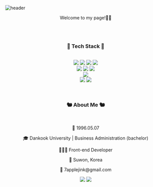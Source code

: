 ![header](https://capsule-render.vercel.app/api?type=wave&color=gradient&height=300&section=header&text=HyejinKwon&fontSize=70&animation=fadeIn)
<p align="center">Welcome to my page!👋🏼</p>
<br />
<br />
<h3 align="center">📓 Tech Stack 📓</h3>
<br />
<div align="center">
  <img src="https://img.shields.io/badge/-HTML5-F05032?style=flat&logo=html5&logoColor=ffffff"/>
  <img src="https://img.shields.io/badge/-CSS3-007ACC?style=flat-&logo=css3"/>
  <img src="https://img.shields.io/badge/-JavaScript-%23F7DF1C?style=flat&logo=javascript&logoColor=000000&labelColor=%23F7DF1C&color=%23FFCE5A"/>
  <img src="https://img.shields.io/badge/-TypeScript-007ACC?style=flat&logo=typescript&logoColor=white"/>
  <br />
  <img src="https://img.shields.io/badge/-React-222222?style=flat&logo=react"/>
  <img src="https://img.shields.io/badge/-Vue.js-4FC08D?style=flat&logo=vuedotjs&logoColor=ffffff"/>
  <img src="https://img.shields.io/badge/-jQuery-0769AD?style=flat&logo=jquery"/>
  <br />
  <img src="https://img.shields.io/badge/-Git-F05032?style=flat&logo=git&logoColor=ffffff"/>
  <br />
  <img src="https://img.shields.io/badge/-Figma-FF7043?style=flat&logo=figma&logoColor=ffffff"/>
  <img src="https://img.shields.io/badge/-AdobePhotoshop-333333?style=flat&logo=adobephotoshop"/>
</div>
<br />
<br />
<div align="center">
  <h3>🐿 About Me 🐿</h3>
  <br />
  <p>🎂 1996.05.07</p>
  <p>🎓 Dankook University | Business Administration (bachelor)</p>
  <p>👩🏻‍💻 Front-end Developer</p>
  <p>📍 Suwon, Korea</p>
  <p>💌 7applejink@gmail.com</p>
  <a href="https://velog.io/@hjkwon0507"><img src="https://img.shields.io/badge/-Velog-20C997?style=flat&logo=velog&logoColor=ffffff"/></a>
  <a href="#"><img src="https://img.shields.io/badge/-Instagram-E4405F?style=flat&logo=instagram&logoColor=ffffff"/></a>
</div>
